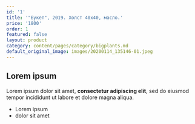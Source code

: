 ```yaml
---
id: '1'
title: '"Букет", 2019. Холст 40х40, масло.'
price: '1800'
order: 1
featured: false
layout: product
category: content/pages/category/bigplants.md
default_original_image: images/20200114_135146-01.jpeg
---
```

## Lorem ipsum

Lorem ipsum dolor sit amet, **consectetur adipiscing elit**, sed do eiusmod tempor incididunt ut labore et dolore magna aliqua.

- Lorem ipsum
- dolor sit amet